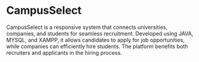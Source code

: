 # CampusSelect
CampusSelect is a responsive system that connects universities, companies, and students for seamless recruitment. Developed using JAVA, MYSQL, and XAMPP, it allows candidates to apply for job opportunities, while companies can efficiently hire students. The platform benefits both recruiters and applicants in the hiring process.
